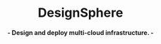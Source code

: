 <h1 align="center">
DesignSphere
</h1>
<h4 align="center">
  - Design and deploy multi-cloud infrastructure. -
  <br>
</h4>

<br>
